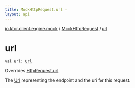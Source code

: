 ```yaml
---
title: MockHttpRequest.url - 
layout: api
---
```


<div class='api-docs-breadcrumbs'><a href="../index.html">io.ktor.client.engine.mock</a> / <a href="index.html">MockHttpRequest</a> / <a href="./url.html">url</a></div>

# url

<div class="signature"><code><span class="keyword">val </span><span class="identifier">url</span><span class="symbol">: </span><a href="../../io.ktor.http/-url/index.html"><span class="identifier">Url</span></a></code></div>

Overrides <a href="../../io.ktor.client.request/-http-request/url.html">HttpRequest.url</a>

The <a href="../../io.ktor.http/-url/index.html">Url</a> representing the endpoint and the uri for this request.

